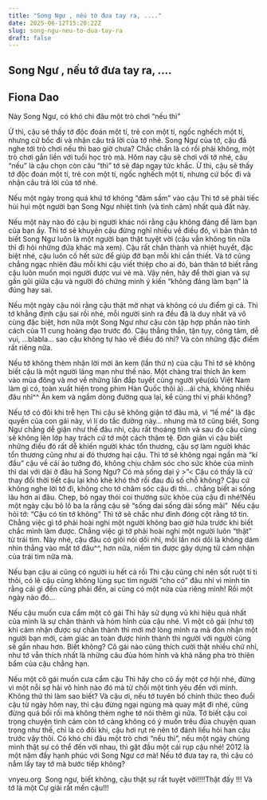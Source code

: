 ```yaml
---
title: "Song Ngư , nếu tớ đưa tay ra, ...."
date: 2025-06-12T15:20:22Z
slug: song-ngu-neu-to-dua-tay-ra
draft: false
---
```


## Song Ngư , nếu tớ đưa tay ra, ....

## Fiona Dao

Này Song Ngư, có khó chi đâu một trò chơi “nếu thì”​ 
 
Ừ thì, cậu sẽ thấy tớ độc đoán một tí, trẻ con một tí, ngốc nghếch một tí, nhưng cứ bốc đi và nhận câu trả lời của tớ nhé.​ 
Song Ngư của tớ, cậu đã nghe tới trò chơi nếu thì bao giờ chưa? Chắc chắn là có rồi phải không, một trò chơi gắn liền với tuổi học trò mà. Hôm nay cậu sẽ chơi với tớ nhé, câu “nếu” là cậu chọn còn câu “thì” tớ sẽ đáp ngay tức khắc. Ừ thì, cậu sẽ thấy tớ độc đoán một tí, trẻ con một tí, ngốc nghếch một tí, nhưng cứ bốc đi và nhận câu trả lời của tớ nhé.
 
Nếu một ngày trong quá khứ tớ không “đâm sầm” vào cậu
Thì tớ sẽ phải tiếc hùi hụi một người bạn Song Ngư nhiệt tình (và tình cảm) nhất quả đất này.
 
Nếu một này nào đó cậu bị người khác nói rằng cậu không đáng để làm bạn của bạn ấy.
Thì tớ sẽ khuyên cậu đừng nghĩ nhiều về điều đó, vì bản thân tớ biết Song Ngư luôn là một người bạn thật tuyệt vời (cậu vẫn không tin nữa thì đi hỏi những đứa khác mà xem). Cậu rất chân thành và nhiệt huyết, đặc biệt nhé, cậu luôn cố hết sức để giúp đỡ bạn mỗi khi cần thiết. Và tớ cũng chẳng ngạc nhiên đâu mỗi khi cậu viết thiệp cho ai đó, bản thân tớ biết rằng cậu luôn muốn mọi người được vui vẻ mà. Vậy nên, hãy để thời gian và sự gần gũi giữa cậu và người đó chứng minh ý kiến “không đáng làm bạn” là đúng hay sai.
 
Nếu một ngày cậu nói rằng cậu thật mờ nhạt và không có ưu điểm gì cả.
Thì tớ khẳng định cậu sai rồi nhé, mỗi người sinh ra đều đã là duy nhất và vô cùng đặc biệt, hơn nữa một Song Ngư như cậu còn tập hợp phần nào tính cách của 11 cung hoàng đạo trước đó. Cậu thẳng thắn, tận tụy, công tâm, dễ vui, …blabla… sao cậu không tự hào về điều đó nhỉ? Và còn những đặc điểm rất riêng nữa.
 
Nếu tớ không thèm nhận lời mời ăn kem (lần thứ n) của cậu
Thì tớ sẽ không biết cậu là một người lãng mạn như thế nào. Một chàng trai thích ăn kem vào mùa đông và mơ về những lần đắp tuyết cùng người yêu(dù Việt Nam làm gì có, toàn xuất hiện trong phim Hàn Quốc thôi à)…ái chà, không nhiều đâu nhỉ^^ Ăn kem và ngắm dòng đường qua lại, kể cũng thi vị phải không?
 
Nếu tớ có đôi khi trễ hẹn
Thì cậu sẽ không giận tớ đâu mà, vì “lề mề” là đặc quyền của con gái này, vì lí do tắc đường này… nhưng mà tớ cũng biết, Song Ngư chẳng dễ giận như thế đâu nhi, cậu rất thoáng tính và sau đó cậu cũng sẽ không lên lớp hay trách cứ tớ một cách thậm tệ. Đơn giản vì cậu biết những điều đó rất dễ khiến người khác tổn thương, cậu sợ làm người khác tổn thương cũng như ai đó thương hại cậu.
Thì tớ sẽ không ngại ngần mà “kí đầu” cậu về cái ảo tưởng đó, không chịu chăm sóc cho sức khỏe của mình thì dai với dài ở đâu hả Song Ngư? Có mà sống dại ý >”< Cậu có thấy là cứ thay đổi thời tiết cậu lại khò khè khó thở rồi đau đủ số chỗ không? Cậu cứ không nghe lời tớ đi, không cho tớ chăm sóc cậu đi thì… chẳng biết ai sống lâu hơn ai đâu. Chẹp, bỏ ngay thói coi thường sức khỏe của cậu đi nhé!Nếu một ngày cậu bô lô ba la rằng cậu sẽ “sống dai sống dài sống mãi”
​ 
Nếu cậu hỏi tớ: “Cậu có tin tớ không”
Thì tớ sẽ chắc như đinh đóng cột rằng tớ tin. Chẳng việc gì tớ phải hoài nghi một người không bao giờ hứa trước khi biết chắc mình làm được. Chẳng việc gì tớ phải hoài nghi một người luôn “thật” từ trái tim. Này nhé, cậu đâu có giỏi nói dối nhỉ, mỗi lần nói dối là không dám nhìn thẳng vào mắt tớ đâu^^, hơn nữa, niềm tin được gây dựng từ cảm nhận của trái tim nữa mà.
 
 
Nếu bạn cậu ai cũng có người iu hết cả rồi
Thì cậu cũng chỉ nên sốt ruột tí ti thôi, có lẽ cậu cũng không lùng sục tìm người “cho có” đâu nhỉ vì mình tin rằng cái gì đến cũng phải đến, ai cũng có một nửa của riêng mình!
Rồi một ngày nào đó…
 
 
Nếu cậu muốn cưa cẩm một cô gái
Thì hãy sử dụng vũ khi hiệu quả nhất của mình là sự chân thành và hóm hỉnh của cậu nhé. Vì một cô gái (như tớ) khi cảm nhận được sự chân thành thì mới mở lòng mình ra mà đón nhận một người bạn mới, cảm giác an toàn được hình thành thì người với người cũng sẽ gần nhau hơn. Biết không? Cô gái nào cũng thích cười thật nhiều chứ nhỉ, như tớ vẫn thích nhất là những câu đùa hóm hỉnh và khả năng pha trò thiên bẩm của cậu chẳng hạn.
 
 
Nếu một cô gái muốn cưa cẩm cậu
Thì hãy cho cô ấy một cơ hội nhé, đừng vì một nỗi sợ hãi vô hình nào đó mà từ chối một tình yêu đến với mình. Không thử thì làm sao biết?
Và cậu ơi, nếu tớ tuyên bố chính thức theo đuổi cậu từ ngày hôm nay, thì cậu đừng ngại ngùng mà quay mặt đi nhé, cũng đừng quá bối rối mà không thèm nghe tớ nói thêm gì nữa. Tớ biết cậu coi trọng chuyện tình cảm còn tớ càng không có ý muốn trêu đùa chuyện quan trọng như thế, chỉ là có đôi khi, cậu hơi rụt rè nên tớ đánh liều hỏi han cậu trước vậy thôi. Có khó chi đâu một trò chơi “nếu thì”, nếu một ngày chúng mình thật sự có thể đến với nhau, thì gật đầu một cái rụp cậu nhé! 2012 là một năm đầy hạnh phúc với Song Ngư cơ mà!
Nếu tớ đưa tay ra, thì cậu có nắm lấy tay tớ mà bước tiếp không?
 
vnyeu.org​ ​ ​Song ngư, biết không, cậu thật sự rất tuyệt vời!!!!Thật đấy !!! Và tớ là một Cự giải rất mến cậu!!! ​ ​ ​